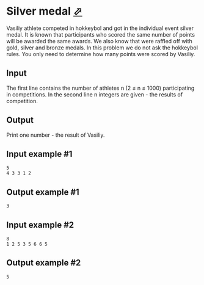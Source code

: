 # Silver medal [⬀](https://www.e-olymp.com/en/problems/1957)
Vasiliy athlete competed in hokkeybol and got in the individual event silver medal. It is known that participants who scored the same number of points will be awarded the same awards. We also know that were raffled off with gold, silver and bronze medals. In this problem we do not ask the hokkeybol rules. You only need to determine how many points were scored by Vasiliy.

## Input
The first line contains the number of athletes n (2 ≤ n ≤ 1000) participating in competitions. In the second line n integers are given - the results of competition.

## Output
Print one number - the result of Vasiliy.

## Input example #1
```
5
4 3 3 1 2 
```

## Output example #1
```
3
```

## Input example #2
```
8
1 2 5 3 5 6 6 5 
```

## Output example #2
```
5
```
